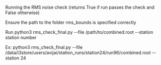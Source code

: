 Running the RMS noise check (returns True if run passes the check and False otherwise)

Ensure the path to the folder rms_bounds is specified correctly

Run python3 rms_check_final.py --file /path/to/combined.root --station station number 

Ex: python3 rms_check_final.py --file /data/i3store/users/avijai/station_runs/station24/run96/combined.root --station 24

